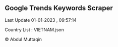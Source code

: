 

## Google Trends Keywords Scraper 
 
Last Update 01-01-2023 , 09:57:14

Country List :
VIETNAM.json



© Abdul Muttaqin 
